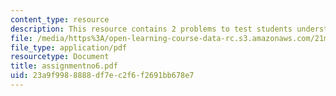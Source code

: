 ```yaml
---
content_type: resource
description: This resource contains 2 problems to test students understanding.
file: /media/https%3A/open-learning-course-data-rc.s3.amazonaws.com/21m-302-harmony-and-counterpoint-ii-spring-2005/23a9f9988888df7ec2f6f2691bb678e7_assignmentno6.pdf
file_type: application/pdf
resourcetype: Document
title: assignmentno6.pdf
uid: 23a9f998-8888-df7e-c2f6-f2691bb678e7
---
```

